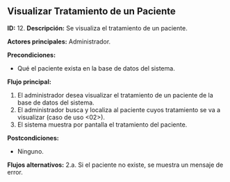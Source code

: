 ## Visualizar Tratamiento de un Paciente

**ID:** 12.
**Descripción:** Se visualiza el tratamiento de un paciente.

**Actores principales:** Administrador.

**Precondiciones:**
* Qué el paciente exista en la base de datos del sistema.


**Flujo principal:**
1. El administrador desea visualizar el tratamiento de un paciente de la base de datos del sistema.
1. El administrador busca y localiza al paciente cuyos tratamiento se va a visualizar (caso de uso <02>).
1. El sistema muestra por pantalla el tratamiento del paciente. 

**Postcondiciones:**
* Ninguno.

 
**Flujos alternativos:**
2.a. Si el paciente no existe, se muestra un mensaje de error.

